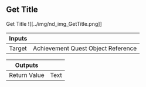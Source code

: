 ## Get Title
Get Title
![[../img/nd_img_GetTitle.png]]

|Inputs||
|--|--|
| Target | Achievement Quest Object Reference |

|Outputs||
|--|--|
| Return Value | Text |
